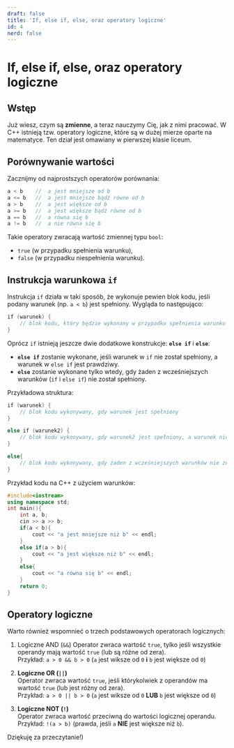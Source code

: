 ```yaml
---
draft: false
title: 'If, else if, else, oraz operatory logiczne'
id: 4
nerd: false
---
```


# If, else if, else, oraz operatory logiczne

## Wstęp

Już wiesz, czym są **zmienne**, a teraz nauczymy Cię, jak z nimi pracować. W C++ istnieją tzw. operatory logiczne, które są w dużej mierze oparte na matematyce. Ten dział jest omawiany w pierwszej klasie liceum.

## Porównywanie wartości

Zacznijmy od najprostszych operatorów porównania:
```cpp
a < b    //  a jest mniejsze od b
a <= b   //  a jest mniejsze bądź równe od b
a > b    //  a jest większe od b
a >= b   //  a jest większe bądź równe od b
a == b   //  a równa się b
a != b   //  a nie równa się b
```
Takie operatory zwracają wartość zmiennej typu `bool`:

- `true` (w przypadku spełnienia warunku),
- `false` (w przypadku niespełnienia warunku).

## Instrukcja warunkowa `if`

Instrukcja `if` działa w taki sposób, że wykonuje pewien blok kodu, jeśli podany warunek (np. `a < b`) jest spełniony. 
Wygląda to następująco:
```cpp
if (warunek) {  
	// blok kodu, który będzie wykonany w przypadku spełnienia warunku
}
```

Oprócz `if` istnieją jeszcze dwie dodatkowe konstrukcje: **`else if`** i **`else`**:

- **`else if`** zostanie wykonane, jeśli warunek w `if` nie został spełniony, a warunek w `else if` jest prawdziwy.
- **`else`** zostanie wykonane tylko wtedy, gdy żaden z wcześniejszych warunków (`if` i `else if`) nie został spełniony.

Przykładowa struktura:
```cpp
if (warunek) {  
	// blok kodu wykonywany, gdy warunek jest spełniony
}

else if (warunek2) {  
	// blok kodu wykonywany, gdy warunek2 jest spełniony, a warunek nie
}

else{  
	// blok kodu wykonywany, gdy żaden z wcześniejszych warunków nie został spełniony
}
```

Przykład kodu na C++ z użyciem warunków:
```cpp
#include<iostream>
using namespace std;
int main(){
    int a, b;
    cin >> a >> b;
    if(a < b){
        cout << "a jest mniejsze niż b" << endl;
    }
    else if(a > b){
        cout << "a jest większe niż b" << endl;
    }
    else{
        cout << "a równa się b" << endl;
    }
    return 0;
}
```
## Operatory logiczne

Warto również wspomnieć o trzech podstawowych operatorach logicznych:

1. Logiczne AND (`&&`)
    Operator zwraca wartość `true`, tylko jeśli wszystkie operandy mają wartość `true` (lub są różne od zera).  
    Przykład: `a > 0 && b > 0` (`a` jest wiksze od `0`  **i**  `b` jest większe od `0`)
    
2. **Logiczne OR (`||`)**  
    Operator zwraca wartość `true`, jeśli którykolwiek z operandów ma wartość `true` (lub jest różny od zera).  
    Przykład: `a > 0 || b > 0` (`a` jest wiksze od `0`  **LUB**  `b` jest większe od `0`)
    
3. **Logiczne NOT (`!`)**  
    Operator zwraca wartość przeciwną do wartości logicznej operandu.  
    Przykład: `!(a > b)` (prawda, jeśli `a` **NIE** jest większe niż `b`).

Dziękuję za przeczytanie!)

